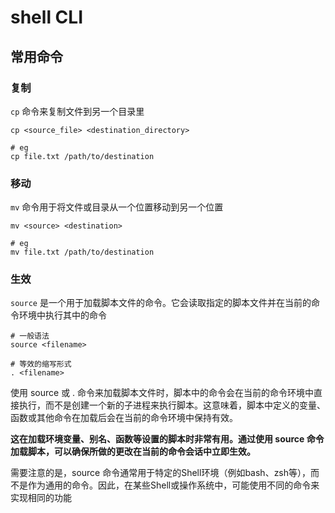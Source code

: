 # shell CLI



## 常用命令
### 复制
 `cp` 命令来复制文件到另一个目录里
```shell
cp <source_file> <destination_directory>

# eg
cp file.txt /path/to/destination
```

### 移动
`mv` 命令用于将文件或目录从一个位置移动到另一个位置
```shell
mv <source> <destination>

# eg
mv file.txt /path/to/destination
```



### 生效

`source` 是一个用于加载脚本文件的命令。它会读取指定的脚本文件并在当前的命令环境中执行其中的命令

```shell
# 一般语法
source <filename>

# 等效的缩写形式
. <filename>
```
使用 source 或 . 命令来加载脚本文件时，脚本中的命令会在当前的命令环境中直接执行，而不是创建一个新的子进程来执行脚本。这意味着，脚本中定义的变量、函数或其他命令在加载后会在当前的命令环境中保持有效。

**这在加载环境变量、别名、函数等设置的脚本时非常有用。通过使用 source 命令加载脚本，可以确保所做的更改在当前的命令会话中立即生效。**

需要注意的是，source 命令通常用于特定的Shell环境（例如bash、zsh等），而不是作为通用的命令。因此，在某些Shell或操作系统中，可能使用不同的命令来实现相同的功能



